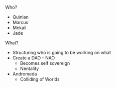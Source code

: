 
Who?

- Quinlan
- Marcus
- Mekail
- Jade

What?

- Structuring who is going to be working on what
- Create a DAO - NAO
	- Becomes self sovereign
	- Nentality
- Andromeda
	- Colliding of Worlds